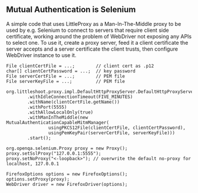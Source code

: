 Mutual Authentication is Selenium
---

A simple code that uses LittleProxy as a Man-In-The-Middle proxy to be used by e.g. Selenium to connect to servers that
require client side certificate, working around the problem of WebDriver not exposing any APIs to select one. To use it, 
create a proxy server, feed it a client certificate the server accepts and a server certificate the client trusts, then
configure WebDriver instance to use it.

    File clientCertFile = ...;        // client cert as .p12
    char[] clientCertPassword = ...;  // key password 
    File serverCertFile = ...;        // PEM file
    File serverKeyFile = ...;         // PEM file

    org.littleshoot.proxy.impl.DefaultHttpProxyServer.DefaultHttpProxyServer.bootstrap()
			.withIdleConnectionTimeout(FIVE_MINUTES)
			.withName(clientCertFile.getName())
			.withPort(5555)
			.withAllowLocalOnly(true)
			.withManInTheMiddle(new MutualAuthenticationCapableMitmManager(
					usingPKCS12File(clientCertFile, clientCertPassword), 
					usingPemKeyPair(serverCertFile, serverKeyFile)))
			.start();

    org.openqa.selenium.Proxy proxy = new Proxy();
    proxy.setSslProxy("127.0.0.1:5555");
    proxy.setNoProxy("<-loopback>"); // overwrite the default no-proxy for localhost, 127.0.0.1
    
    FirefoxOptions options = new FirefoxOptions();
    options.setProxy(proxy);
    WebDriver driver = new FirefoxDriver(options);

